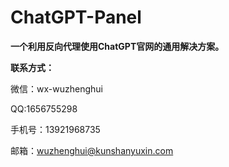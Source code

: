 # ChatGPT-Panel
**一个利用反向代理使用ChatGPT官网的通用解决方案。**

**联系方式：**

微信：wx-wuzhenghui

QQ:1656755298

手机号：13921968735

邮箱：wuzhenghui@kunshanyuxin.com

